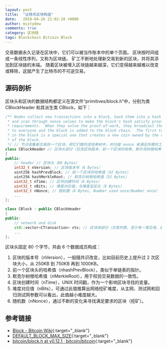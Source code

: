 ```yaml
---
layout: post
title:  "比特币区块构造"
date:   2018-04-26 21:02:10 +0800
author: mistydew
comments: true
category: 区块链
tags: Blockchain Bitcoin Block
---
```

交易数据永久记录在区块中，它们可以被当作账本中的单个页面。
区块按时间组成一条线性序列，又称为区块链。
矿工不断地处理新交易到新的区块，并将其添加到区块链的末端。
随着区块被埋入区块链越来越深，它们变得越来越难以改变或移除，这就产生了比特币的不可逆交易。

## 源码剖析

区块头和区块的数据结构都定义在源文件“primitives/block.h”中，分别为类 CBlockHeader 和其派生类 CBlock，如下：

```cpp
/** Nodes collect new transactions into a block, hash them into a hash tree,
 * and scan through nonce values to make the block's hash satisfy proof-of-work
 * requirements.  When they solve the proof-of-work, they broadcast the block
 * to everyone and the block is added to the block chain.  The first transaction
 * in the block is a special one that creates a new coin owned by the creator
 * of the block.
 */ // 节点收集新交易到一个区块，把它们散列至哈希树中，并扫描 nonce 来满足所需的工作量证明要求。
class CBlockHeader // 区块头部分（包含区块版本、前一个区块的哈希、默尔克树根哈希、创建区块的时间、难度对应值和随机数）
{
public:
    // header // 区块头（80 Bytes）
    int32_t nVersion; // 区块版本号（4 Bytes）
    uint256 hashPrevBlock; // 前一个区块的哈希值（32 Bytes）
    uint256 hashMerkleRoot; // 默克尔树根哈希值（32 Bytes）
    uint32_t nTime; // 区块创建时间（4 Bytes）
    uint32_t nBits; // 难度对应值，与难度呈反比（4 Bytes）
    uint32_t nNonce; // 随机数（4 Bytes, Number used once/Number once）
    ...
};

class CBlock : public CBlockHeader
{
public:
    // network and disk
    std::vector<CTransaction> vtx; // 区块体部分（交易列表，至少有一笔交易，即第一笔创币交易 coinbase）
    ...
};
```

区块头固定 80 个字节，共由 6 个数据成员构成：
1. 区块的版本号（nVersion），一般隨共识改变，比如目前历史上提升过 2 次区块大小，从 250KB 到 750KB 再到 1000KB。
2. 前一个区块头的哈希值（nhashPrevBlock），类似于单链表的指针。
3. 默克尔树根哈希值（nMerkleRoot），用于校验交易数据的一致性。
4. 区块创建时间（nTime），UNIX 时间戳，作为一个影响区块寻找的变量。
5. 难度对应值（nBits），可通过此值推算出网络挖矿难度，从主网、测试网和回归测试网参数可以看出，此值越小难度越大。
6. 随机数（nNonce），通过不断的变化来寻找满足要求的区块（挖矿）。

## 参考链接

* [Block - Bitcoin Wiki](https://en.bitcoin.it/wiki/Block){:target="_blank"}
* [DEFAULT_BLOCK_MAX_SIZE](https://github.com/bitcoin/bitcoin/search?q=DEFAULT_BLOCK_MAX_SIZE&type=Issues){:target="_blank"}
* [bitcoin/block.h at v0.12.1 · bitcoin/bitcoin](https://github.com/bitcoin/bitcoin/blob/v0.12.1/src/primitives/block.h){:target="_blank"}
